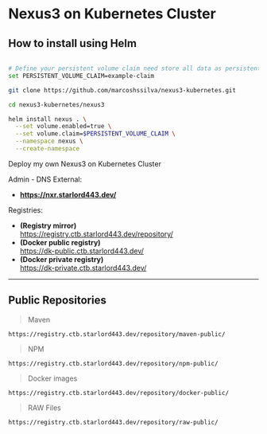 # Nexus3 on Kubernetes Cluster

## How to install using Helm

```bash

# Define your persistent volume claim need store all data as persistent
set PERSISTENT_VOLUME_CLAIM=example-claim

git clone https://github.com/marcoshssilva/nexus3-kubernetes.git

cd nexus3-kubernetes/nexus3

helm install nexus . \
  --set volume.enabled=true \
  --set volume.claim=$PERSISTENT_VOLUME_CLAIM \
  --namespace nexus \
  --create-namespace

```

Deploy my own Nexus3 on Kubernetes Cluster

Admin - DNS External: 
- **https://nxr.starlord443.dev/**

Registries:
- **(Registry mirror)** <br/> https://registry.ctb.starlord443.dev/repository/
- **(Docker public registry)** <br/> https://dk-public.ctb.starlord443.dev/
- **(Docker private registry)** <br/> https://dk-private.ctb.starlord443.dev/

---

## Public Repositories

> Maven
```
https://registry.ctb.starlord443.dev/repository/maven-public/
```

> NPM
```
https://registry.ctb.starlord443.dev/repository/npm-public/
```

> Docker images
```
https://registry.ctb.starlord443.dev/repository/docker-public/
```

> RAW Files
```
https://registry.ctb.starlord443.dev/repository/raw-public/
```

